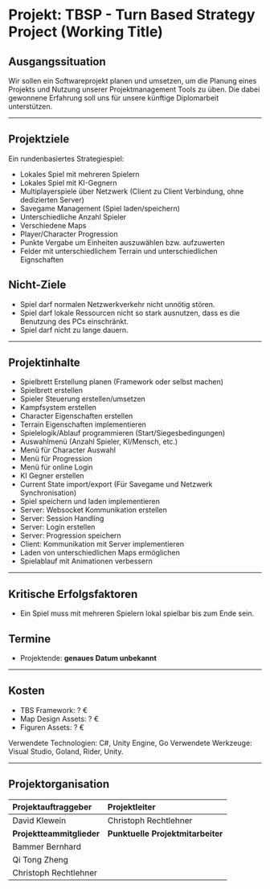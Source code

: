 # Projekt: TBSP - Turn Based Strategy Project (Working Title)

## Ausgangssituation

Wir sollen ein Softwareprojekt planen und umsetzen, um die Planung eines Projekts und Nutzung unserer Projektmanagement Tools zu üben. Die dabei gewonnene Erfahrung soll uns für unsere künftige Diplomarbeit unterstützen.

---

## Projektziele

Ein rundenbasiertes Strategiespiel:

- Lokales Spiel mit mehreren Spielern
- Lokales Spiel mit KI-Gegnern
- Multiplayerspiele über Netzwerk (Client zu Client Verbindung, ohne dedizierten Server)
- Savegame Management (Spiel laden/speichern)
- Unterschiedliche Anzahl Spieler
- Verschiedene Maps
- Player/Character Progression
- Punkte Vergabe um Einheiten auszuwählen bzw. aufzuwerten
- Felder mit unterschiedlichem Terrain und unterschiedlichen Eignschaften

## Nicht-Ziele

- Spiel darf normalen Netzwerkverkehr nicht unnötig stören.
- Spiel darf lokale Ressourcen nicht so stark ausnutzen, dass es die Benutzung des PCs einschränkt.
- Spiel darf nicht zu lange dauern.

---

## Projektinhalte

- Spielbrett Erstellung planen (Framework oder selbst machen)
- Spielbrett erstellen
- Spieler Steuerung erstellen/umsetzen
- Kampfsystem erstellen
- Character Eigenschaften erstellen
- Terrain Eigenschaften implementieren
- Spielelogik/Ablauf programmieren (Start/Siegesbedingungen)
- Auswahlmenü (Anzahl Spieler, KI/Mensch, etc.)
- Menü für Character Auswahl
- Menü für Progression
- Menü für online Login
- KI Gegner erstellen
- Current State import/export (Für Savegame und Netzwerk Synchronisation)
- Spiel speichern und laden implementieren
- Server: Websocket Kommunikation erstellen
- Server: Session Handling
- Server: Login erstellen
- Server: Progression speichern
- Client: Kommunikation mit Server implementieren
- Laden von unterschiedlichen Maps ermöglichen
- Spielablauf mit Animationen verbessern

---

## Kritische Erfolgsfaktoren

- Ein Spiel muss mit mehreren Spielern lokal spielbar bis zum Ende sein.

## Termine

- Projektende: **genaues Datum unbekannt**

---

## Kosten

- TBS Framework: ? €
- Map Design Assets: ? €
- Figuren Assets: ? €

Verwendete Technologien: C#, Unity Engine, Go
Verwendete Werkzeuge: Visual Studio, Goland, Rider, Unity.

---

## Projektorganisation

| **Projektauftraggeber**   | **Projektleiter**                 |
| :------------------------ | :-------------------------------- |
| David Klewein             | Christoph Rechtlehner             |
| **Projektteammitglieder** | **Punktuelle Projektmitarbeiter** |
| Bammer Bernhard           |                                   |
| Qi Tong Zheng             |                                   |
| Christoph Rechtlehner     |                                   |
